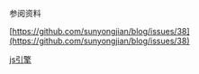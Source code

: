 参阅资料

[https://github.com/sunyongjian/blog/issues/38](https://github.com/sunyongjian/blog/issues/38)

[js引擎](https://juejin.cn/post/6844904051033767944)
